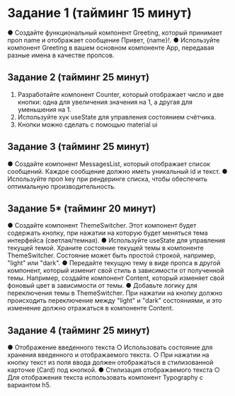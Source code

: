 # Задание 1 (тайминг 15 минут)
● Создайте функциональный компонент Greeting, который
принимает проп name и отображает сообщение Привет, {name}!.
● Используйте компонент Greeting в вашем основном компоненте
App, передавая разные имена в качестве пропсов.

## Задание 2 (тайминг 25 минут)
1. Разработайте компонент Counter, который отображает число и
две кнопки: одна для увеличения значения на 1, а другая для
уменьшения на 1.
2. Используйте хук useState для управления состоянием счётчика.
3. Кнопки можно сделать с помощью material ui

## Задание 3 (тайминг 25 минут)
● Создайте компонент MessagesList, который отображает список
сообщений. Каждое сообщение должно иметь уникальный id и
текст.
● Используйте проп key при рендеринге списка, чтобы
обеспечить оптимальную производительность.

## Задание 5* (тайминг 20 минут)
● Создайте компонент ThemeSwitcher. Этот компонент будет
содержать кнопку, при нажатии на которую будет меняться
тема интерфейса (светлая/темная).
● Используйте useState для управления текущей темой. Храните
состояние текущей темы в компоненте ThemeSwitcher.
Состояние может быть простой строкой, например, "light" или
"dark".
● Передайте текущую тему в виде пропса в другой компонент,
который изменит свой стиль в зависимости от полученной
темы. Например, создайте компонент Content, который
изменяет свой фоновый цвет в зависимости от темы.
● Добавьте логику для переключения темы в ThemeSwitcher. При
нажатии на кнопку должно происходить переключение между
"light" и "dark" состояниями, и это изменение должно
отражаться в компоненте Content.

## Задание 4 (тайминг 25 минут)
● Отображение введенного текста
○ Использовать состояние для хранения введенного и отображаемого текста.
○ При нажатии на кнопку текст из поля ввода должен отображаться в
стилизованной карточке (Card) под кнопкой.
● Стилизация отображаемого текста
○ Для отображения текста использовать компонент Typography с вариантом
h5.